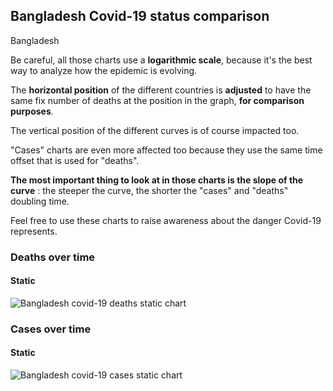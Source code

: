 ## Bangladesh Covid-19 status comparison 

Bangladesh



Be careful, all those charts use a **logarithmic scale**, because it's the best way to analyze how the epidemic is evolving.
 
The **horizontal position** of the different countries is **adjusted** to have the same fix number of deaths at the position in the graph, **for comparison purposes**.

The vertical position of the different curves is of course impacted too.

"Cases" charts are even more affected too because they use the same time offset that is used for "deaths".

**The most important thing to look at in those charts is the slope of the curve** : the steeper the curve, the shorter the "cases" and "deaths" doubling time.

Feel free to use these charts to raise awareness about the danger Covid-19 represents. 


 
### Deaths over time
 
#### Static
![Bangladesh covid-19 deaths static chart](https://raw.githubusercontent.com/madlag/coronavirus_study/master/notebooks/graphs/2020-03-22/countries/Bangladesh/2020-03-22_Bangladesh_deaths.png "Bangladesh covid-19 deaths static chart")   

 
### Cases over time
 
#### Static
![Bangladesh covid-19 cases static chart](https://raw.githubusercontent.com/madlag/coronavirus_study/master/notebooks/graphs/2020-03-22/countries/Bangladesh/2020-03-22_Bangladesh_cases.png "Bangladesh covid-19 cases static chart")   

